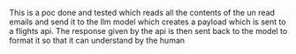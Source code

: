 This is a poc done and tested which reads all the contents of the un read emails and send it to the llm model which creates a payload which is sent to a flights api. The response given by the api is then sent back to the model to format it so that it can understand by the human
